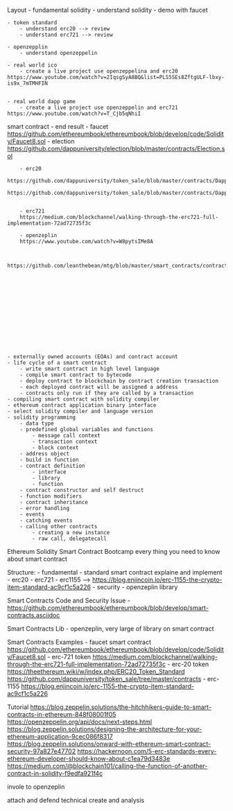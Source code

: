 Layout
	- fundamental solidity
		- understand solidity
		- demo with faucet

	- token standard
		- understand erc20 --> review
		- understand erc721 --> review

	- openzepplin
		- understand openzeppelin

	- real world ico
		- create a live project use openzeppelina and erc20 https://www.youtube.com/watch?v=2IqsgSyA8BQ&list=PLS5SEs8ZftgULF-lbxy-is9x_7mTMHFIN


	- real world dapp game
		- create a live project use openzeppelin and erc721 https://www.youtube.com/watch?v=T_Cjb5qNhiI


















































smart contract
	- end result
		- faucet
		https://github.com/ethereumbook/ethereumbook/blob/develop/code/Solidity/Faucet8.sol
		- election
		https://github.com/dappuniversity/election/blob/master/contracts/Election.sol


		- erc20
		https://github.com/dappuniversity/token_sale/blob/master/contracts/DappToken.sol
		https://github.com/dappuniversity/token_sale/blob/master/contracts/DappTokenSale.sol


		- erc721
		https://medium.com/blockchannel/walking-through-the-erc721-full-implementation-72ad72735f3c

		- openzeplin
		https://www.youtube.com/watch?v=W8pytsIMe8A
	
		
		https://github.com/leanthebean/mtg/blob/master/smart_contracts/contracts/MTG.sol













	
	- externally owned accounts (EOAs) and contract account
	- life cycle of a smart contract
		- write smart contract in high level language
		- compile smart contract to bytecode
		- deploy contract to blockchain by contract creation transaction
		- each deployed contract will be assigned a address
		- contracts only run if they are called by a transaction
	- compiling smart contract with solidity compiler
	- ethereum contract application binary interface
	- select solidity compiler and language version
	- solidity programming
		- data type
		- predefined global variables and functions
			- message call context
			- transaction context
			- block context
		- address object
		- build in function
		- contract definition
			- interface
			- library
			- function
		- contract constructor and self destruct
		- function modifiers
		- contract inheritance
		- error handling
		- events
		- catching events
		- calling other contracts
			- creating a new instance
			- raw call, delegatecall
	











































Ethereum Solidity Smart Contract Bootcamp
every thing you need to know about smart contract

Structure:
	- fundamental
	- standard smart contract explaine and implement
		- erc20
		- erc721
		- erc1155 --> https://blog.enjincoin.io/erc-1155-the-crypto-item-standard-ac9cf1c5a226
	- security
	- openzeplin library



Smart Contracts Code and Security Issue
	- https://github.com/ethereumbook/ethereumbook/blob/develop/smart-contracts.asciidoc

Smart Contracts Lib
	- openzeplin, very large of library on smart contract

Smart Contracts Examples
	- faucet smart contract
		https://github.com/ethereumbook/ethereumbook/blob/develop/code/Solidity/Faucet8.sol
	- erc-721 token
		https://medium.com/blockchannel/walking-through-the-erc721-full-implementation-72ad72735f3c
	- erc-20 token
		https://theethereum.wiki/w/index.php/ERC20_Token_Standard
		https://github.com/dappuniversity/token_sale/tree/master/contracts
	- erc-1155
		https://blog.enjincoin.io/erc-1155-the-crypto-item-standard-ac9cf1c5a226

Tutorial
	https://blog.zeppelin.solutions/the-hitchhikers-guide-to-smart-contracts-in-ethereum-848f08001f05
	https://openzeppelin.org/api/docs/next-steps.html
	https://blog.zeppelin.solutions/designing-the-architecture-for-your-ethereum-application-9cec086f8317
	https://blog.zeppelin.solutions/onward-with-ethereum-smart-contract-security-97a827e47702
	https://hackernoon.com/5-erc-standards-every-ethereum-developer-should-know-about-c1ea79d3483e
	https://medium.com/@blockchain101/calling-the-function-of-another-contract-in-solidity-f9edfa921f4c

invole to openzeplin

attach and defend technical
create and analysis


